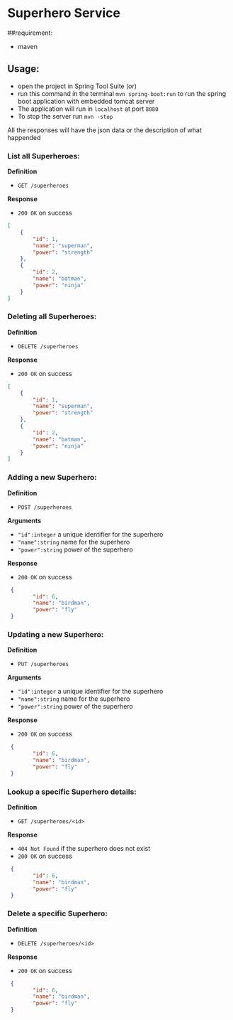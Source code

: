 # Superhero Service

##requirement:
- maven

## Usage:
- open the project in Spring Tool Suite (or)
- run this command in the terminal `mvn spring-boot:run` to run the spring boot application with embedded tomcat server
- The application will run in `localhost` at port `8080`
- To stop the server run `mvn -stop`

All the responses will have the json data or the description of what happended

### List all Superheroes:
**Definition**
- `GET /superheroes`

**Response**
- `200 OK` on success
```json
[
    {
        "id": 1,
        "name": "superman",
        "power": "strength"
    },
    {
        "id": 2,
        "name": "batman",
        "power": "ninja"
    }
]
```
 
### Deleting all Superheroes:
**Definition**
- `DELETE /superheroes`

**Response**
- `200 OK` on success
```json
[
    {
        "id": 1,
        "name": "superman",
        "power": "strength"
    },
    {
        "id": 2,
        "name": "batman",
        "power": "ninja"
    }
]
```

### Adding a new Superhero:
**Definition**
- `POST /superheroes`

**Arguments**
- `"id":integer` a unique identifier for the superhero
- `"name":string` name for the superhero
- `"power":string` power of the superhero 

**Response**
- `200 OK` on success

```json
 {
        "id": 6,
        "name": "birdman",
        "power": "fly"
 }
 ```

### Updating a new Superhero:
**Definition**
- `PUT /superheroes`

**Arguments**
- `"id":integer` a unique identifier for the superhero
- `"name":string` name for the superhero
- `"power":string` power of the superhero 

**Response**
- `200 OK` on success

```json
 {
        "id": 6,
        "name": "birdman",
        "power": "fly"
 }
 ```
 
### Lookup a specific Superhero details:
**Definition**
- `GET /superheroes/<id>`

**Response**
- `404 Not Found` if the superhero does not exist
- `200 OK` on success
```json
 {
        "id": 6,
        "name": "birdman",
        "power": "fly"
 }
 ```
 
### Delete a specific Superhero:
**Definition**
- `DELETE /superheroes/<id>`

**Response**
- `200 OK` on success
```json
 {
        "id": 6,
        "name": "birdman",
        "power": "fly"
 }
 ```

 
 





